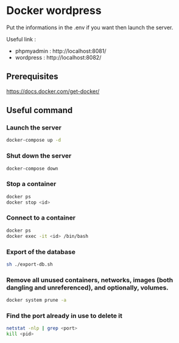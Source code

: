 # Docker wordpress

Put the informations in the .env if you want then launch the server.

Useful link :

- phpmyadmin : http://localhost:8081/
- wordpress : http://localhost:8082/

## Prerequisites

https://docs.docker.com/get-docker/

## Useful command

### Launch the server

```sh
docker-compose up -d
```

### Shut down the server

```sh
docker-compose down
```

### Stop a container

```sh
docker ps
docker stop <id>
```

### Connect to a container

```sh
docker ps
docker exec -it <id> /bin/bash
```

### Export of the database

```sh
sh ./export-db.sh
```

### Remove all unused containers, networks, images (both dangling and unreferenced), and optionally, volumes.

```sh
docker system prune -a
```

### Find the port already in use to delete it

```sh
netstat -nlp | grep <port>
kill <pid>
```
